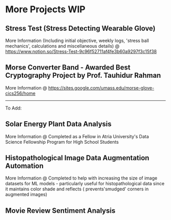# More Projects WIP 

## Stress Test (Stress Detecting Wearable Glove) 
More Information (Including initial objective, weekly logs, 'stress ball mechanics', calculations and miscellaneous details) @ https://www.notion.so/Stress-Test-9c96f52711af4fe3b60a9297f3c15f38


## Morse Converter Band - Awarded Best Cryptography Project by Prof. Tauhidur Rahman 
More Information @ https://sites.google.com/umass.edu/morse-glove-cics256/home

----------------------------------------------------------
To Add:

## Solar Energy Plant Data Analysis 
More Information @ 
Completed as a Fellow in Atria University's Data Science Fellowship Program for High School Students

## Histopathological Image Data Augmentation Automation 
More Information @
Completed to help with increasing the size of image datasets for ML models - particularly useful for histopathological data since it maintains color shade and reflects ( prevents'smudged' corners in augmented images) 

## Movie Review Sentiment Analysis 
More Information @ 


TODOS:
Add stuff for the other projects listed above + clean up and add other projects 

